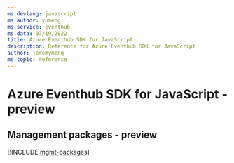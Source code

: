 ```yaml
---
ms.devlang: javascript
ms.author: yumeng
ms.service: eventhub
ms.data: 07/19/2022
title: Azure Eventhub SDK for JavaScript
description: Reference for Azure Eventhub SDK for JavaScript
author: jeremymeng
ms.topic: reference
---
```

# Azure Eventhub SDK for JavaScript - preview

## Management packages - preview
[!INCLUDE [mgmt-packages](eventhub-mgmt-index.md)]
